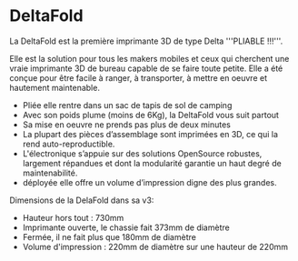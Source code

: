 # DeltaFold

La DeltaFold est la première imprimante 3D de type Delta '''PLIABLE !!!'''.

Elle est la solution pour tous les makers mobiles et ceux qui cherchent une vraie imprimante 3D de bureau capable de se faire toute petite. 
Elle a été conçue pour être facile à ranger, à transporter, à mettre en oeuvre et hautement maintenable.
- Pliée elle rentre dans un sac de tapis de sol de camping
- Avec son poids plume (moins de 6Kg), la DeltaFold vous suit partout
- Sa mise en oeuvre ne prends pas plus de deux minutes
- La plupart des pièces d’assemblage sont imprimées en 3D, ce qui la rend auto-reproductible.
- L'électronique s’appuie sur des solutions OpenSource robustes, largement répandues et dont la modularité garantie un haut degré de maintenabilité.
- déployée elle offre un volume d’impression digne des plus grandes.


Dimensions de la DelaFold dans sa v3:
- Hauteur hors tout : 730mm
- Imprimante ouverte, le chassie fait 373mm de diamètre
- Fermée, il ne fait plus que 180mm de diamètre
- Volume d'impression : 220mm de diamètre sur une hauteur de 220mm
